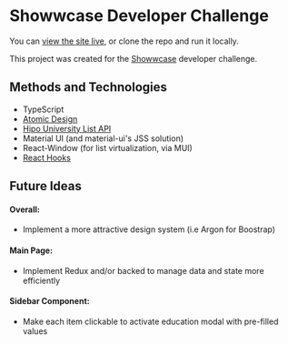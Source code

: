 # Showwcase Developer Challenge

You can [view the site live](https://education-showwcase.netlify.app/), or clone the repo and run it locally.

This project was created for the [Showwcase](https://www.showwcase.com/) developer challenge.

## Methods and Technologies
- TypeScript
- [Atomic Design](https://bradfrost.com/blog/post/atomic-web-design/)
- [Hipo University List API](https://github.com/Hipo/university-domains-list-api)
- Material UI (and material-ui's JSS solution)
- React-Window (for list virtualization, via MUI)
- [React Hooks](https://reactjs.org/docs/hooks-intro.html)

## Future Ideas
#### Overall:
- Implement a more attractive design system (i.e Argon for Boostrap)

#### Main Page:
- Implement Redux and/or backed to manage data and state more efficiently

#### Sidebar Component:
- Make each item clickable to activate education modal with pre-filled values
